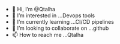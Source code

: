 - 👋 Hi, I’m @Qtalha
- 👀 I’m interested in ...Devops tools
- 🌱 I’m currently learning ...CI/CD pipelines
- 💞️ I’m looking to collaborate on ...github
- 📫 How to reach me ...Qtalha

<!---
Qtalha/Qtalha is a ✨ special ✨ repository because its `README.md` (this file) appears on your GitHub profile.
You can click the Preview link to take a look at your changes.
--->
